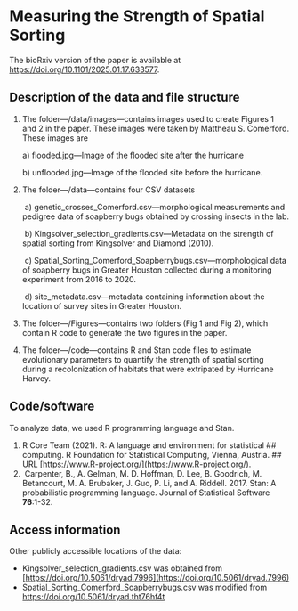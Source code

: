 # Measuring the Strength of Spatial Sorting

The bioRxiv version of the paper is available at https://doi.org/10.1101/2025.01.17.633577.

## Description of the data and file structure

1. The folder—/data/images—contains images used to create Figures 1 and 2 in the paper. These images were taken by Mattheau S. Comerford. These images are

   a) flooded.jpg—Image of the flooded site after the hurricane

   b) unflooded.jpg—Image of the flooded site before the hurricane.
2. The folder—/data—contains four CSV datasets

    a) genetic_crosses_Comerford.csv—morphological measurements and pedigree data of soapberry bugs obtained by crossing insects in the lab.

    b) Kingsolver_selection_gradients.csv—Metadata on the strength of spatial sorting from Kingsolver and Diamond (2010).

    c) Spatial_Sorting_Comerford_Soapberrybugs.csv—morphological data of soapberry bugs in Greater Houston collected during a monitoring experiment from 2016 to 2020.

    d) site_metadata.csv—metadata containing information about the location of survey sites in Greater Houston.
3. The folder—/Figures—contains two folders (Fig 1 and Fig 2), which contain R code to generate the two figures in the paper.
4. The folder—/code—contains R and Stan code files to estimate evolutionary parameters to quantify the strength of spatial sorting during a recolonization of habitats that were extripated by Hurricane Harvey.

## Code/software

To analyze data, we used R programming language and Stan.

1. R Core Team (2021). R: A language and environment for statistical ##   computing. R Foundation for Statistical Computing, Vienna, Austria. ##   URL [https://www.R-project.org/](https://www.R-project.org/).
2.  Carpenter, B., A. Gelman, M. D. Hoffman, D. Lee, B. Goodrich, M. Betancourt, M. A. Brubaker, J. Guo, P. Li, and A. Riddell. 2017. Stan: A probabilistic programming language. Journal of Statistical Software **76**:1-32.

## Access information

Other publicly accessible locations of the data:

* Kingsolver_selection_gradients.csv was obtained from [https://doi.org/10.5061/dryad.7996](https://doi.org/10.5061/dryad.7996)
* Spatial_Sorting_Comerford_Soapberrybugs.csv was modified from https://doi.org/10.5061/dryad.tht76hf4t

